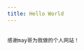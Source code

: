 ```yaml
---
title: Hello World
---
```

                                                                           感谢may哥为我做的个人网站！
